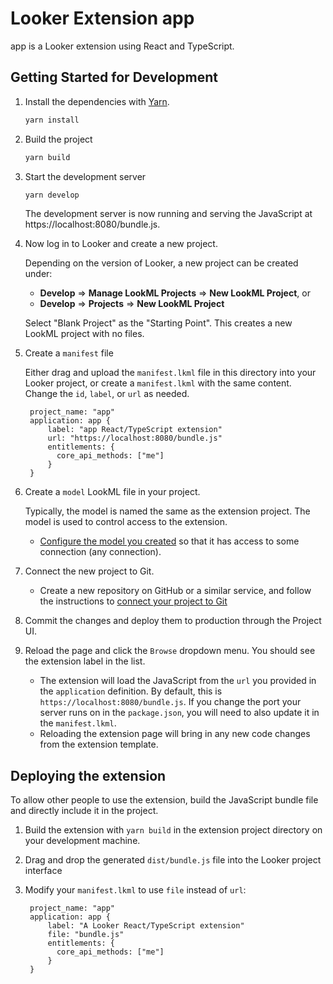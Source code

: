 # Looker Extension app

app is a Looker extension using React and TypeScript.

## Getting Started for Development

1. Install the dependencies with [Yarn](https://yarnpkg.com/).

    ```sh
    yarn install
    ```

2. Build the project

    ```sh
    yarn build
    ```

3. Start the development server

    ```sh
    yarn develop
    ```

    The development server is now running and serving the JavaScript at https://localhost:8080/bundle.js.

4. Now log in to Looker and create a new project.

    Depending on the version of Looker, a new project can be created under:

    - **Develop** => **Manage LookML Projects** => **New LookML Project**, or
    - **Develop** => **Projects** => **New LookML Project**

    Select "Blank Project" as the "Starting Point". This creates a new LookML project with no files.

5. Create a `manifest` file

   Either drag and upload the `manifest.lkml` file in this directory into your Looker project, or create a `manifest.lkml` with the same content. Change the `id`, `label`, or `url` as needed.

   ```
    project_name: "app"
    application: app {
        label: "app React/TypeScript extension"
        url: "https://localhost:8080/bundle.js"
        entitlements: {
          core_api_methods: ["me"]
        }
    }
   ```

6. Create a `model` LookML file in your project.

   Typically, the model is named the same as the extension project. The model is used to control access to the extension.

   - [Configure the model you created](https://docs.looker.com/data-modeling/getting-started/create-projects#configuring_a_model) so that it has access to some connection (any connection).

7. Connect the new project to Git.

   - Create a new repository on GitHub or a similar service, and follow the instructions to [connect your project to Git](https://docs.looker.com/data-modeling/getting-started/setting-up-git-connection)

8. Commit the changes and deploy them to production through the Project UI.

9. Reload the page and click the `Browse` dropdown menu. You should see the extension label in the list.

   - The extension will load the JavaScript from the `url` you provided in the `application` definition. By default, this is `https://localhost:8080/bundle.js`. If you change the port your server runs on in the `package.json`, you will need to also update it in the `manifest.lkml`.
   - Reloading the extension page will bring in any new code changes from the extension template.

## Deploying the extension

To allow other people to use the extension, build the JavaScript bundle file and directly include it in the project.

1. Build the extension with `yarn build` in the extension project directory on your development machine.
2. Drag and drop the generated `dist/bundle.js` file into the Looker project interface
3. Modify your `manifest.lkml` to use `file` instead of `url`:

   ```
    project_name: "app"
    application: app {
        label: "A Looker React/TypeScript extension"
        file: "bundle.js"
        entitlements: {
          core_api_methods: ["me"]
        }
    }
   ```
